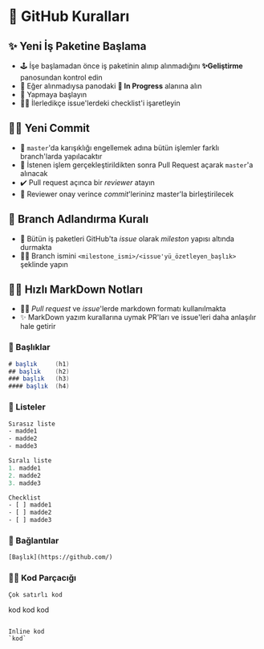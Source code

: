 # 🦋 GitHub Kuralları

## ✨ Yeni İş Paketine Başlama

* 🕹️ İşe başlamadan önce iş paketinin alınıp alınmadığını **✨Geliştirme** panosundan kontrol edin
* 🚚 Eğer alınmadıysa panodaki **🚧 In Progress** alanına alın
* 🎉 Yapmaya başlayın
* 👨‍💻 İlerledikçe issue'lerdeki checklist'i işaretleyin

## 👨‍💻 Yeni Commit

* 🤕 `master`'da karışıklığı engellemek adına bütün işlemler farklı branch'larda yapılacaktır
* 🦋 İstenen işlem gerçekleştirildikten sonra Pull Request açarak `master`'a alınacak
* ✔️ Pull request açınca bir _reviewer_ atayın
* 🔀 Reviewer onay verince _commit_'lerininz master'la birleştirilecek

## 🌱 Branch Adlandırma Kuralı

* 📍 Bütün iş paketleri GitHub'ta _issue_ olarak _mileston_  yapısı altında durmakta
* 👨‍⚖️ Branch ismini `<milestone_ismi>/<issue'yü_özetleyen_başlık>` şeklinde yapın

## 🤸‍♀️ Hızlı MarkDown Notları

* 👮‍♀️ _Pull request_ ve _issue_'lerde markdown formatı kullanılmakta
* ✨ MarkDown yazım kurallarına uymak PR'ları ve issue'leri daha anlaşılır hale getirir

### 🎈 Başlıklar

```csharp
# başlık     (h1)
## başlık    (h2)
### başlık   (h3)
#### başlık  (h4)
```

### 📃 Listeler

```graphql
Sırasız liste
- madde1
- madde2
- madde3

Sıralı liste
1. madde1
2. madde2
3. madde3

Checklist
- [ ] madde1
- [ ] madde2
- [ ] madde3
```

### 🔗 Bağlantılar

```graphql
[Başlık](https://github.com/)
```

### 👨‍💻 Kod Parçacığı

```graphql
Çok satırlı kod
```
kod
kod
kod
```

Inline kod
`kod`
```

